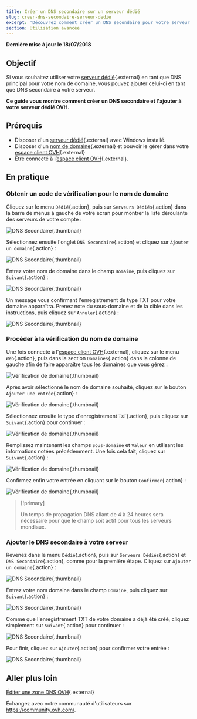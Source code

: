 ```yaml
---
title: Créer un DNS secondaire sur un serveur dédié
slug: creer-dns-secondaire-serveur-dedie
excerpt: 'Découvrez comment créer un DNS secondaire pour votre serveur dédié OVH'
section: Utilisation avancée
---
```


**Dernière mise à jour le 18/07/2018**

## Objectif

Si vous souhaitez utiliser votre [serveur dédié](https://www.ovh.com/fr/serveurs_dedies/){.external} en tant que DNS principal pour votre nom de domaine, vous pouvez ajouter celui-ci en tant que DNS secondaire à votre serveur.

**Ce guide vous montre comment créer un DNS secondaire et l'ajouter à votre serveur dédié OVH.**


## Prérequis

* Disposer d'un [serveur dédié](https://www.ovh.com/fr/serveurs_dedies/){.external} avec Windows installé.
* Disposer d'un [nom de domaine](https://www.ovh.com/fr/domaines/){.external} et pouvoir le gérer dans votre [espace client OVH](https://www.ovh.com/auth/?action=gotomanager){.external}
* Être connecté à l’[espace client OVH](https://www.ovh.com/auth/?action=gotomanager){.external}.


## En pratique

### Obtenir un code de vérification pour le nom de domaine

Cliquez sur le menu `Dédié`{.action}, puis sur `Serveurs Dédiés`{.action} dans la barre de menus à gauche de votre écran pour montrer la liste déroulante des serveurs de votre compte :

![DNS Secondaire](images/dns2-01.png){.thumbnail}

Sélectionnez ensuite l'onglet `DNS Secondaire`{.action} et cliquez sur `Ajouter un domaine`{.action} :

![DNS Secondaire](images/dns2-02.png){.thumbnail}

Entrez votre nom de domaine dans le champ `Domaine`, puis cliquez sur `Suivant`{.action} :

![DNS Secondaire](images/dns2-03.png){.thumbnail}

Un message vous confirmant l'enregistrement de type TXT pour votre domaine apparaîtra. Prenez note du sous-domaine et de la cible dans les instructions, puis cliquez sur `Annuler`{.action} :

![DNS Secondaire](images/dns2-04a.png){.thumbnail}


### Procéder à la vérification du nom de domaine

Une fois connecté à l'[espace client OVH](https://www.ovh.com/auth/?action=gotomanager){.external}, cliquez sur le menu `Web`{.action}, puis dans la section `Domaines`{.action} dans la colonne de gauche afin de faire apparaître tous les domaines que vous gérez :

![Vérification de domaine](images/domain-verification-01.png){.thumbnail}

Après avoir sélectionné le nom de domaine souhaité, cliquez sur le bouton `Ajouter une entrée`{.action} :

![Vérification de domaine](images/domain-verification-02.png){.thumbnail}

Sélectionnez ensuite le type d'enregistrement `TXT`{.action}, puis cliquez sur `Suivant`{.action} pour continuer :

![Vérification de domaine](images/domain-verification-03.png){.thumbnail}

Remplissez maintenant les champs `Sous-domaine` et `Valeur` en utilisant les informations notées précédemment. Une fois cela fait, cliquez sur `Suivant`{.action} :

![Vérification de domaine](images/domain-verification-04.png){.thumbnail}

Confirmez enfin votre entrée en cliquant sur le bouton `Confirmer`{.action} :

![Vérification de domaine](images/domain-verification-05.png){.thumbnail}

> [!primary]
>
> Un temps de propagation DNS allant de 4 à 24 heures sera nécessaire pour que le champ soit actif pour tous les serveurs mondiaux.
>

### Ajouter le DNS secondaire à votre serveur

Revenez dans le menu `Dédié`{.action}, puis sur `Serveurs Dédiés`{.action} et `DNS Secondaire`{.action}, comme pour la première étape. Cliquez sur `Ajouter un domaine`{.action} :

![DNS Secondaire](images/dns2-02.png){.thumbnail}

Entrez votre nom domaine dans le champ `Domaine`, puis cliquez sur `Suivant`{.action} :

![DNS Secondaire](images/dns2-03.png){.thumbnail}

Comme que l'enregistrement TXT de votre domaine a déjà été créé, cliquez simplement sur `Suivant`{.action} pour continuer :

![DNS Secondaire](images/dns2-04b.png){.thumbnail}

Pour finir, cliquez sur `Ajouter`{.action} pour confirmer votre entrée :

![DNS Secondaire](images/dns2-05.png){.thumbnail}


## Aller plus loin

[Éditer une zone DNS OVH](https://docs.ovh.com/fr/domains/editer-ma-zone-dns/){.external}

Échangez avec notre communauté d'utilisateurs sur <https://community.ovh.com/>.
